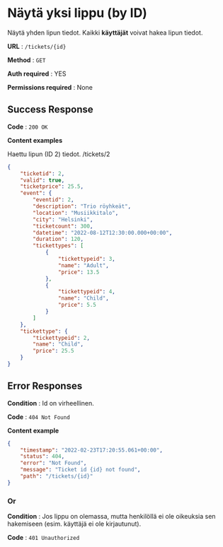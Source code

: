 # Näytä yksi lippu (by ID)

Näytä yhden lipun tiedot. Kaikki **käyttäjät** voivat hakea lipun tiedot.

**URL** : `/tickets/{id}`

**Method** : `GET`

**Auth required** : YES

**Permissions required** : None

## Success Response

**Code** : `200 OK`

**Content examples**

Haettu lipun (ID 2) tiedot. /tickets/2

```json
{
    "ticketid": 2,
    "valid": true,
    "ticketprice": 25.5,
    "event": {
        "eventid": 2,
        "description": "Trio röyhkeät",
        "location": "Musiikkitalo",
        "city": "Helsinki",
        "ticketcount": 300,
        "datetime": "2022-08-12T12:30:00.000+00:00",
        "duration": 120,
        "tickettypes": [
            {
                "tickettypeid": 3,
                "name": "Adult",
                "price": 13.5
            },
            {
                "tickettypeid": 4,
                "name": "Child",
                "price": 5.5
            }
        ]
    },
    "tickettype": {
        "tickettypeid": 2,
        "name": "Child",
        "price": 25.5
    }
}
```
## Error Responses

**Condition** : Id on virheellinen.

**Code** : `404 Not Found`

**Content example**
```json
{
    "timestamp": "2022-02-23T17:20:55.061+00:00",
    "status": 404,
    "error": "Not Found",    
    "message": "Ticket id {id} not found",
    "path": "/tickets/{id}"
}
```

### Or

**Condition** : Jos lippu on olemassa, mutta henkilöllä ei ole oikeuksia sen hakemiseen (esim. käyttäjä ei ole kirjautunut).

**Code** : `401 Unauthorized`


